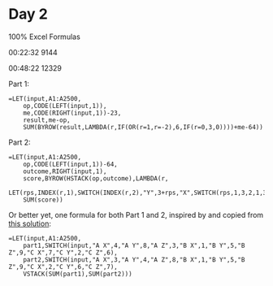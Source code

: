 # Day 2
100% Excel Formulas

00:22:32  9144

00:48:22  12329

Part 1:

    =LET(input,A1:A2500,
        op,CODE(LEFT(input,1)),
        me,CODE(RIGHT(input,1))-23,
        result,me-op,
        SUM(BYROW(result,LAMBDA(r,IF(OR(r=1,r=-2),6,IF(r=0,3,0))))+me-64))
        
Part 2:

    =LET(input,A1:A2500,
        op,CODE(LEFT(input,1))-64,
        outcome,RIGHT(input,1),
        score,BYROW(HSTACK(op,outcome),LAMBDA(r,
            LET(rps,INDEX(r,1),SWITCH(INDEX(r,2),"Y",3+rps,"X",SWITCH(rps,1,3,2,1,3,2),"Z",6+MOD(rps,3)+1)))),
        SUM(score))


Or better yet, one formula for both Part 1 and 2, inspired by and copied from [this solution](https://github.com/judifer/aoc_2022/blob/main/day02.py):

    =LET(input,A1:A2500,
        part1,SWITCH(input,"A X",4,"A Y",8,"A Z",3,"B X",1,"B Y",5,"B Z",9,"C X",7,"C Y",2,"C Z",6),
        part2,SWITCH(input,"A X",3,"A Y",4,"A Z",8,"B X",1,"B Y",5,"B Z",9,"C X",2,"C Y",6,"C Z",7),
        VSTACK(SUM(part1),SUM(part2)))
